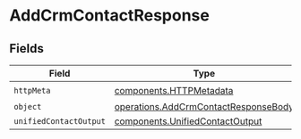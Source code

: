 # AddCrmContactResponse


## Fields

| Field                                                                                        | Type                                                                                         | Required                                                                                     | Description                                                                                  |
| -------------------------------------------------------------------------------------------- | -------------------------------------------------------------------------------------------- | -------------------------------------------------------------------------------------------- | -------------------------------------------------------------------------------------------- |
| `httpMeta`                                                                                   | [components.HTTPMetadata](../../models/components/httpmetadata.md)                           | :heavy_check_mark:                                                                           | N/A                                                                                          |
| `object`                                                                                     | [operations.AddCrmContactResponseBody](../../models/operations/addcrmcontactresponsebody.md) | :heavy_minus_sign:                                                                           | N/A                                                                                          |
| `unifiedContactOutput`                                                                       | [components.UnifiedContactOutput](../../models/components/unifiedcontactoutput.md)           | :heavy_minus_sign:                                                                           | N/A                                                                                          |